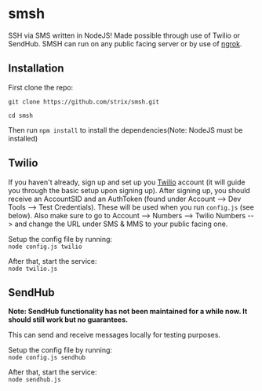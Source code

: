 smsh
====
SSH via SMS written in NodeJS!  Made possible through use of Twilio or SendHub.  SMSH can run on any public facing server or by use of [ngrok](https://ngrok.com/).

Installation
---
First clone the repo:

`git clone https://github.com/strix/smsh.git`

`cd smsh`

Then run `npm install` to install the dependencies(Note: NodeJS must be installed)

Twilio
---
If you haven't already, sign up and set up you [Twilio](https://www.twilio.com/) account (it will guide you through the basic setup upon signing up).  After signing up, you should receive an AccountSID and an AuthToken (found under Account --> Dev Tools --> Test Credentials).  These will be used when you run `config.js` (see below).  Also make sure to go to Account --> Numbers --> Twilio Numbers --> and change the URL under SMS & MMS to your public facing one.

Setup the config file by running: <br />
`node config.js twilio`

After that, start the service: <br />
`node twilio.js`

SendHub
---
**Note: SendHub functionality has not been maintained for a while now.  It should still work but no guarantees.**

This can send and receive messages locally for testing purposes.

Setup the config file by running: <br />
`node config.js sendhub`

After that, start the service: <br />
`node sendhub.js`
